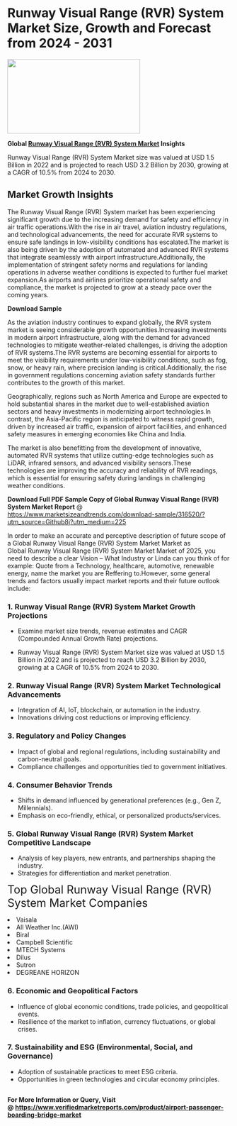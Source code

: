 <H1>Runway Visual Range (RVR) System Market Size, Growth and Forecast from 2024 - 2031</H1><img class="aligncenter size-medium wp-image-584254" src="https://thirdeyenews.in/wp-content/uploads/2024/09/Global-Market-Research-300x168.jpeg" alt="" width="300" height="168" /><p><strong>Global&nbsp;<a href="https://www.marketsizeandtrends.com/download-sample/316520/?utm_source=Github8j?utm_medium=225">Runway Visual Range (RVR) System Market</a> Insights</strong></p><p>Runway Visual Range (RVR) System Market size was valued at USD 1.5 Billion in 2022 and is projected to reach USD 3.2 Billion by 2030, growing at a CAGR of 10.5% from 2024 to 2030.</p><p><h2>Market Growth Insights</h2> <p>The Runway Visual Range (RVR) System market has been experiencing significant growth due to the increasing demand for safety and efficiency in air traffic operations.With the rise in air travel, aviation industry regulations, and technological advancements, the need for accurate RVR systems to ensure safe landings in low-visibility conditions has escalated.The market is also being driven by the adoption of automated and advanced RVR systems that integrate seamlessly with airport infrastructure.Additionally, the implementation of stringent safety norms and regulations for landing operations in adverse weather conditions is expected to further fuel market expansion.As airports and airlines prioritize operational safety and compliance, the market is projected to grow at a steady pace over the coming years.</p> <p><strong>Download Sample</strong></p> <p>As the aviation industry continues to expand globally, the RVR system market is seeing considerable growth opportunities.Increasing investments in modern airport infrastructure, along with the demand for advanced technologies to mitigate weather-related challenges, is driving the adoption of RVR systems.The RVR systems are becoming essential for airports to meet the visibility requirements under low-visibility conditions, such as fog, snow, or heavy rain, where precision landing is critical.Additionally, the rise in government regulations concerning aviation safety standards further contributes to the growth of this market.</p> <p>Geographically, regions such as North America and Europe are expected to hold substantial shares in the market due to well-established aviation sectors and heavy investments in modernizing airport technologies.In contrast, the Asia-Pacific region is anticipated to witness rapid growth, driven by increased air traffic, expansion of airport facilities, and enhanced safety measures in emerging economies like China and India.</p> <p>The market is also benefitting from the development of innovative, automated RVR systems that utilize cutting-edge technologies such as LiDAR, infrared sensors, and advanced visibility sensors.These technologies are improving the accuracy and reliability of RVR readings, which is essential for ensuring safety during landings in challenging weather conditions.</p> <p><span class=""><strong>Download Full PDF Sample Copy of Global Runway Visual Range (RVR) System Market Report</strong> @ <a href="https://www.marketsizeandtrends.com/download-sample/316520/?utm_source=Github8j?utm_medium=225" target="_blank">https://www.marketsizeandtrends.com/download-sample/316520/?utm_source=Github8j?utm_medium=225</a></span></p><p>In order to make an accurate and perceptive description of future scope of a Global&nbsp;Runway Visual Range (RVR) System Market Market as Global&nbsp;Runway Visual Range (RVR) System Market Market of 2025, you need to describe a clear Vision &ndash; What Industry or Linda can you think of for example: Quote from a Technology, healthcare, automotive, renewable energy, name the market you are Reffering to.However, some general trends and factors usually impact market reports and their future outlook include:</p><h3>1.&nbsp;<strong>Runway Visual Range (RVR) System Market Growth Projections</strong></h3><ul><li>Examine market size trends, revenue estimates and CAGR (Compounded Annual Growth Rate) projections.</li><li><p>Runway Visual Range (RVR) System Market size was valued at USD 1.5 Billion in 2022 and is projected to reach USD 3.2 Billion by 2030, growing at a CAGR of 10.5% from 2024 to 2030.</p></li></ul><h3>2.&nbsp;<strong>Runway Visual Range (RVR) System Market Technological Advancements</strong></h3><ul><li>Integration of AI, IoT, blockchain, or automation in the industry.</li><li>Innovations driving cost reductions or improving efficiency.</li></ul><h3>3.&nbsp;<strong>Regulatory and Policy Changes</strong></h3><ul><li>Impact of global and regional regulations, including sustainability and carbon-neutral goals.</li><li>Compliance challenges and opportunities tied to government initiatives.</li></ul><h3>4.&nbsp;<strong>Consumer Behavior Trends</strong></h3><ul><li>Shifts in demand influenced by generational preferences (e.g., Gen Z, Millennials).</li><li>Emphasis on eco-friendly, ethical, or personalized products/services.</li></ul><h3>5.&nbsp;<strong>Global Runway Visual Range (RVR) System Market Competitive Landscape</strong></h3><ul><li>Analysis of key players, new entrants, and partnerships shaping the industry.</li><li>Strategies for differentiation and market penetration.</li></ul><p data-pm-slice="1 1 []"><span style="color: inherit; font-family: inherit; font-size: 25px;">Top Global Runway Visual Range (RVR) System Market Companies</span></p><div class="" data-test-id=""><p><li>Vaisala</li><li> All Weather Inc.(AWI)</li><li> Biral</li><li> Campbell Scientific</li><li> MTECH Systems</li><li> Dilus</li><li> Sutron</li><li> DEGREANE HORIZON</li></p></div><h3>6.&nbsp;<strong>Economic and Geopolitical Factors</strong></h3><ul><li>Influence of global economic conditions, trade policies, and geopolitical events.</li><li>Resilience of the market to inflation, currency fluctuations, or global crises.</li></ul><h3>7.&nbsp;<strong>Sustainability and ESG (Environmental, Social, and Governance)</strong></h3><ul><li>Adoption of sustainable practices to meet ESG criteria.</li><li>Opportunities in green technologies and circular economy principles.</li></ul><h2><strong style="font-size: 14px;">For More Information or Query, Visit @&nbsp;</strong><a style="background-color: #ffffff; font-size: 14px;" href="https://www.marketsizeandtrends.com/report/runway-visual-range-rvr-system-market/" target="_blank">https://www.verifiedmarketreports.com/product/airport-passenger-boarding-bridge-market</a></h2>